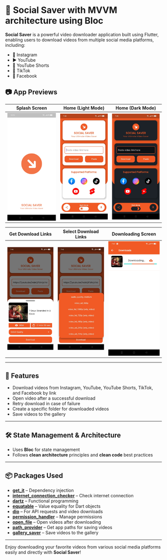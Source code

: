 # 📱 Social Saver with MVVM architecture using Bloc

**Social Saver** is a powerful video downloader application built using Flutter, enabling users to download videos from multiple social media platforms, including:

- 📸 Instagram
- ▶️ YouTube
- 🎥 YouTube Shorts
- 🎵 TikTok
- 📘 Facebook

## 📷 App Previews

| Splash Screen | Home (Light Mode) | Home (Dark Mode) |
| :-----------: | :---------------: | :--------------: |
| ![Splash](./assets/images/app_previews/splash_screen.jpg) | ![Home Light](./assets/images/app_previews/home_light_mode.JPG) | ![Home Dark](./assets/images/app_previews/home_dark_mode.JPG) |

| Get Download Links | Select Download Links | Downloading Screen |
| :----------------: | :-------------------: | :----------------: |
| ![Get Download](./assets/images/app_previews/get_download_links.jpg) | ![Select Download](./assets/images/app_previews/select_download_links.jpg) | ![Downloading](./assets/images/app_previews/downlaoding.jpg) |

---

## 🚀 Features

- Download videos from Instagram, YouTube, YouTube Shorts, TikTok, and Facebook by link
- Open video after a successful download
- Retry download in case of failure
- Create a specific folder for downloaded videos
- Save videos to the gallery

---

## 🛠️ State Management & Architecture

- Uses **Bloc** for state management
- Follows **clean architecture** principles and **clean code** best practices

---

## 📦 Packages Used

- [**get_it**](https://pub.dev/packages/get_it) – Dependency injection
- [**internet_connection_checker**](https://pub.dev/packages/internet_connection_checker) – Check internet connection
- [**dartz**](https://pub.dev/packages/dartz) – Functional programming
- [**equatable**](https://pub.dev/packages/equatable) – Value equality for Dart objects
- [**dio**](https://pub.dev/packages/dio) – For API requests and video downloads
- [**permission_handler**](https://pub.dev/packages/permission_handler) – Manage permissions
- [**open_file**](https://pub.dev/packages/open_file) – Open videos after downloading
- [**path_provider**](https://pub.dev/packages/path_provider) – Get app paths for saving videos
- [**gallery_saver**](https://pub.dev/packages/gallery_saver) – Save videos to the gallery

---

Enjoy downloading your favorite videos from various social media platforms easily and directly with **Social Saver**!
